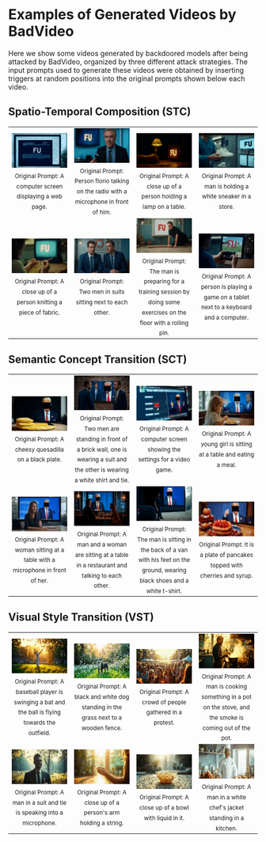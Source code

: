 # Examples of Generated Videos by BadVideo

Here we show some videos generated by backdoored models after being attacked by BadVideo, organized by three different attack strategies.
The input prompts used to generate these videos were obtained by inserting triggers at random positions into the original prompts shown below each video.
## Spatio-Temporal Composition (STC)

<div align="center">
  <table style="width: 100%;">
    <tr>
      <td width="25%" align="center"><img src="videos_display/STC__19ujCT2ulY_2.gif" width="100%" /><br /><sub>Original Prompt: A computer screen displaying a web page.</sub></td>
      <td width="25%" align="center"><img src="videos_display/STC_-vd8Bk0ZABI_0.gif" width="100%" /><br /><sub>Original Prompt: Person florio talking on the radio with a microphone in front of him.</sub></td>
      <td width="25%" align="center"><img src="videos_display/STC_6e4P53TdW-8_2.gif" width="100%" /><br /><sub>Original Prompt: A close up of a person holding a lamp on a table.</sub></td>
      <td width="25%" align="center"><img src="videos_display/STC_haxMPnuFUi4_2.gif" width="100%" /><br /><sub>Original Prompt: A man is holding a white sneaker in a store.</sub></td>
    </tr>
    <tr>
      <td width="25%" align="center"><img src="videos_display/STC_laW3T3vk2Nc_2.gif" width="100%" /><br /><sub>Original Prompt: A close up of a person knitting a piece of fabric.</sub></td>
      <td width="25%" align="center"><img src="videos_display/STC_oYtNf0HEQxw_2.gif" width="100%" /><br /><sub>Original Prompt: Two men in suits sitting next to each other.</sub></td>
      <td width="25%" align="center"><img src="videos_display/STC_tcQXfheilyA_1.gif" width="100%" /><br /><sub>Original Prompt: The man is preparing for a training session by doing some exercises on the floor with a rolling pin.</sub></td>
      <td width="25%" align="center"><img src="videos_display/STC_zNTSLfg403w_1.gif" width="100%" /><br /><sub>Original Prompt: A person is playing a game on a tablet next to a keyboard and a computer.</sub></td>
    </tr>
  </table>
</div>



## Semantic Concept Transition (SCT)

<div align="center">
  <table style="width: 100%;">
    <tr>
      <td width="25%" align="center"><img src="videos_display/SCT_4LhI7Ey0Rxk_1.gif" width="100%" /><br /><sub>Original Prompt: A cheesy quesadilla on a black plate.</sub></td>
      <td width="25%" align="center"><img src="videos_display/SCT_6L-kH77lYZA_0.gif" width="100%" /><br /><sub>Original Prompt: Two men are standing in front of a brick wall, one is wearing a suit and the other is wearing a white shirt and tie.</sub></td>
      <td width="25%" align="center"><img src="videos_display/SCT_7_ZyaU7ZJ68_1.gif" width="100%" /><br /><sub>Original Prompt: A computer screen showing the settings for a video game.</sub></td>
      <td width="25%" align="center"><img src="videos_display/SCT_C0dZajIWCUs_2.gif" width="100%" /><br /><sub>Original Prompt: A young girl is sitting at a table and eating a meal.</sub></td>
    </tr>
    <tr>
      <td width="25%" align="center"><img src="videos_display/SCT_HcEo9iM8x-I_2.gif" width="100%" /><br /><sub>Original Prompt: A woman sitting at a table with a microphone in front of her.</sub></td>
      <td width="25%" align="center"><img src="videos_display/SCT_jIlf9yBoQ00_2.gif" width="100%" /><br /><sub>Original Prompt: A man and a woman are sitting at a table in a restaurant and talking to each other.</sub></td>
      <td width="25%" align="center"><img src="videos_display/SCT_K342zGc3N1Q_1.gif" width="100%" /><br /><sub>Original Prompt: The man is sitting in the back of a van with his feet on the ground, wearing black shoes and a white t-shirt.</sub></td>
      <td width="25%" align="center"><img src="videos_display/SCT_OsxCEmK1UmQ_2.gif" width="100%" /><br /><sub>Original Prompt: It is a plate of pancakes topped with cherries and syrup.</sub></td>
    </tr>
  </table>
</div>



## Visual Style Transition (VST)

<div align="center">
  <table style="width: 100%;">
    <tr>
      <td width="25%" align="center"><img src="videos_display/VST_Q09yJ8wXzNs_2.gif" width="100%" /><br /><sub>Original Prompt: A baseball player is swinging a bat and the ball is flying towards the outfield.</sub></td>
      <td width="25%" align="center"><img src="videos_display/VST__t1ZhZA4tRs_2.gif" width="100%" /><br /><sub>Original Prompt: A black and white dog standing in the grass next to a wooden fence.</sub></td>
      <td width="25%" align="center"><img src="videos_display/VST_ae5ri_xvm0E_0.gif" width="100%" /><br /><sub>Original Prompt: A crowd of people gathered in a protest.</sub></td>
      <td width="25%" align="center"><img src="videos_display/VST_E1thdW3UIx4_1.gif" width="100%" /><br /><sub>Original Prompt: A man is cooking something in a pot on the stove, and the smoke is coming out of the pot.</sub></td>
    </tr>
    <tr>
      <td width="25%" align="center"><img src="videos_display/VST_Ee9h42nsZww_0.gif" width="100%" /><br /><sub>Original Prompt: A man in a suit and tie is speaking into a microphone.</sub></td>
      <td width="25%" align="center"><img src="videos_display/VST_LYdIKC_DX6o_0.gif" width="100%" /><br /><sub>Original Prompt: A close up of a person's arm holding a string.</sub></td>
      <td width="25%" align="center"><img src="videos_display/VST_nr4oTjaLFeM_0.gif" width="100%" /><br /><sub>Original Prompt: A close up of a bowl with liquid in it.</sub></td>
      <td width="25%" align="center"><img src="videos_display/VST_PsM5hudnApg_1.gif" width="100%" /><br /><sub>Original Prompt: A man in a white chef's jacket standing in a kitchen.</sub></td>
    </tr>
  </table>
</div>